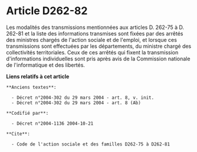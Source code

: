 # Article D262-82

Les modalités des transmissions mentionnées aux articles D. 262-75 à D. 262-81 et la liste des informations transmises sont
fixées par des arrêtés des ministres chargés de l'action sociale et de l'emploi, et lorsque ces transmissions sont effectuées
par les départements, du ministre chargé des collectivités territoriales. Ceux de ces arrêtés qui fixent la transmission
d'informations individuelles sont pris après avis de la Commission nationale de l'informatique et des libertés.

**Liens relatifs à cet article**

	**Anciens textes**:

	  - Décret n°2004-302 du 29 mars 2004 - art. 8, v. init.
	  - Décret n°2004-302 du 29 mars 2004 - art. 8 (Ab)

	**Codifié par**:

	  - Décret n°2004-1136 2004-10-21

	**Cite**:

	  - Code de l'action sociale et des familles D262-75 à D262-81
